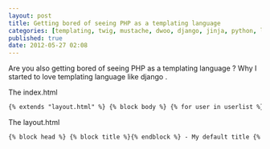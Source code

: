 ```yaml
---
layout: post
title: Getting bored of seeing PHP as a templating language
categories: [templating, twig, mustache, dwoo, django, jinja, python, latte]
published: true
date: 2012-05-27 02:08
---
```

Are you also getting bored of seeing PHP as a templating language ? Why I started to love templating language like django . 

The index.html 

```html
{% extends "layout.html" %} {% block body %} {% for user in userlist %} {{ user.name }} {% elsefor %} **no user found** {% endfor %} {% endblock %} {% block title %}Index{% endblock %}
```

The layout.html

```html
{% block head %} {% block title %}{% endblock %} - My default title {% endblock %} {% block content %}{% endblock %} {% block footer %} © Copyright 2012 by [example.com](http://example.com/). {% endblock %} 
``` 
